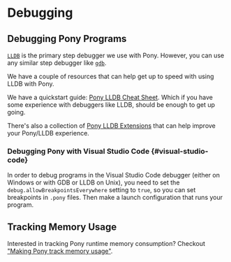 # Debugging

## Debugging Pony Programs

[`LLDB`](https://lldb.llvm.org/) is the primary step debugger we use with Pony. However, you can use any similar step debugger like [`gdb`](https://www.sourceware.org/gdb/).

We have a couple of resources that can help get up to speed with using LLDB with Pony.

We have a quickstart guide: [Pony LLDB Cheat Sheet](debugging/pony-lldb-cheat-sheet.md). Which if you have some experience with debuggers like LLDB, should be enough to get up going.

There's also a collection of [Pony LLDB Extensions](https://github.com/ponylang/pony-lldb-extensions) that can help improve your Pony/LLDB experience.

### Debugging Pony with Visual Studio Code {#visual-studio-code}

In order to debug programs in the Visual Studio Code debugger (either on Windows or with GDB or LLDB on Unix), you need to set the `debug.allowBreakpointsEverywhere` setting to `true`, so you can set breakpoints in `.pony` files.  Then make a launch configuration that runs your program.

## Tracking Memory Usage

Interested in tracking Pony runtime memory consumption? Checkout ["Making Pony track memory usage"](debugging/track-memory-usage.md).
